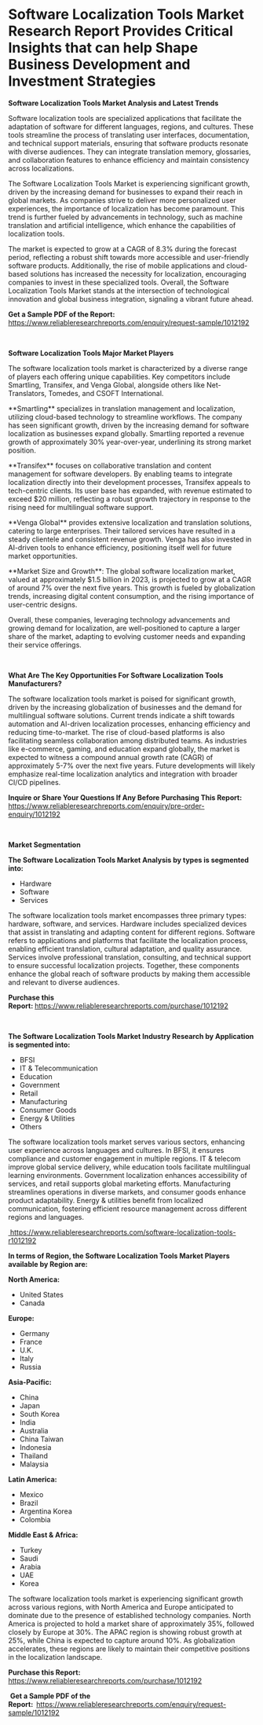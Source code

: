 <p><h1>Software Localization Tools Market Research Report Provides Critical Insights that can help Shape Business Development and Investment Strategies</h1></p><p><strong>Software Localization Tools Market Analysis and Latest Trends</strong></p>
<p><p>Software localization tools are specialized applications that facilitate the adaptation of software for different languages, regions, and cultures. These tools streamline the process of translating user interfaces, documentation, and technical support materials, ensuring that software products resonate with diverse audiences. They can integrate translation memory, glossaries, and collaboration features to enhance efficiency and maintain consistency across localizations.</p><p>The Software Localization Tools Market is experiencing significant growth, driven by the increasing demand for businesses to expand their reach in global markets. As companies strive to deliver more personalized user experiences, the importance of localization has become paramount. This trend is further fueled by advancements in technology, such as machine translation and artificial intelligence, which enhance the capabilities of localization tools.</p><p>The market is expected to grow at a CAGR of 8.3% during the forecast period, reflecting a robust shift towards more accessible and user-friendly software products. Additionally, the rise of mobile applications and cloud-based solutions has increased the necessity for localization, encouraging companies to invest in these specialized tools. Overall, the Software Localization Tools Market stands at the intersection of technological innovation and global business integration, signaling a vibrant future ahead.</p></p>
<p><strong>Get a Sample PDF of the Report:&nbsp;</strong> <a href="https://www.reliableresearchreports.com/enquiry/request-sample/1012192?utm_campaign=32&utm_medium=2&utm_source=Github&utm_content=ia&utm_term=16042025&utm_id=software-localization-tools">https://www.reliableresearchreports.com/enquiry/request-sample/1012192</a></p>
<p>&nbsp;</p>
<p><strong>Software Localization Tools Major Market Players</strong></p>
<p><p>The software localization tools market is characterized by a diverse range of players each offering unique capabilities. Key competitors include Smartling, Transifex, and Venga Global, alongside others like Net-Translators, Tomedes, and CSOFT International.</p><p>**Smartling** specializes in translation management and localization, utilizing cloud-based technology to streamline workflows. The company has seen significant growth, driven by the increasing demand for software localization as businesses expand globally. Smartling reported a revenue growth of approximately 30% year-over-year, underlining its strong market position.</p><p>**Transifex** focuses on collaborative translation and content management for software developers. By enabling teams to integrate localization directly into their development processes, Transifex appeals to tech-centric clients. Its user base has expanded, with revenue estimated to exceed $20 million, reflecting a robust growth trajectory in response to the rising need for multilingual software support.</p><p>**Venga Global** provides extensive localization and translation solutions, catering to large enterprises. Their tailored services have resulted in a steady clientele and consistent revenue growth. Venga has also invested in AI-driven tools to enhance efficiency, positioning itself well for future market opportunities.</p><p>**Market Size and Growth**: The global software localization market, valued at approximately $1.5 billion in 2023, is projected to grow at a CAGR of around 7% over the next five years. This growth is fueled by globalization trends, increasing digital content consumption, and the rising importance of user-centric designs.</p><p>Overall, these companies, leveraging technology advancements and growing demand for localization, are well-positioned to capture a larger share of the market, adapting to evolving customer needs and expanding their service offerings.</p></p>
<p>&nbsp;</p>
<p><strong>What Are The Key Opportunities For Software Localization Tools Manufacturers?</strong></p>
<p><p>The software localization tools market is poised for significant growth, driven by the increasing globalization of businesses and the demand for multilingual software solutions. Current trends indicate a shift towards automation and AI-driven localization processes, enhancing efficiency and reducing time-to-market. The rise of cloud-based platforms is also facilitating seamless collaboration among distributed teams. As industries like e-commerce, gaming, and education expand globally, the market is expected to witness a compound annual growth rate (CAGR) of approximately 5-7% over the next five years. Future developments will likely emphasize real-time localization analytics and integration with broader CI/CD pipelines.</p></p>
<p><strong>Inquire or Share Your Questions If Any Before Purchasing This Report:</strong> <a href="https://www.reliableresearchreports.com/enquiry/pre-order-enquiry/1012192?utm_campaign=32&utm_medium=2&utm_source=Github&utm_content=ia&utm_term=16042025&utm_id=software-localization-tools">https://www.reliableresearchreports.com/enquiry/pre-order-enquiry/1012192</a></p>
<p>&nbsp;</p>
<p><strong>Market Segmentation</strong></p>
<p><strong>The Software Localization Tools Market Analysis by types is segmented into:</strong></p>
<p><ul><li>Hardware</li><li>Software</li><li>Services</li></ul></p>
<p><p>The software localization tools market encompasses three primary types: hardware, software, and services. Hardware includes specialized devices that assist in translating and adapting content for different regions. Software refers to applications and platforms that facilitate the localization process, enabling efficient translation, cultural adaptation, and quality assurance. Services involve professional translation, consulting, and technical support to ensure successful localization projects. Together, these components enhance the global reach of software products by making them accessible and relevant to diverse audiences.</p></p>
<p><strong>Purchase this Report:&nbsp;</strong><a href="https://www.reliableresearchreports.com/purchase/1012192?utm_campaign=32&utm_medium=2&utm_source=Github&utm_content=ia&utm_term=16042025&utm_id=software-localization-tools">https://www.reliableresearchreports.com/purchase/1012192</a></p>
<p>&nbsp;</p>
<p><strong>The Software Localization Tools Market Industry Research by Application is segmented into:</strong></p>
<p><ul><li>BFSI</li><li>IT & Telecommunication</li><li>Education</li><li>Government</li><li>Retail</li><li>Manufacturing</li><li>Consumer Goods</li><li>Energy & Utilities</li><li>Others</li></ul></p>
<p><p>The software localization tools market serves various sectors, enhancing user experience across languages and cultures. In BFSI, it ensures compliance and customer engagement in multiple regions. IT & telecom improve global service delivery, while education tools facilitate multilingual learning environments. Government localization enhances accessibility of services, and retail supports global marketing efforts. Manufacturing streamlines operations in diverse markets, and consumer goods enhance product adaptability. Energy & utilities benefit from localized communication, fostering efficient resource management across different regions and languages.</p></p>
<p><a href="https://www.reliableresearchreports.com/software-localization-tools-r1012192?utm_campaign=32&utm_medium=2&utm_source=Github&utm_content=ia&utm_term=16042025&utm_id=software-localization-tools">&nbsp;https://www.reliableresearchreports.com/software-localization-tools-r1012192</a></p>
<p><strong>In terms of Region, the Software Localization Tools Market Players available by Region are:</strong></p>
<p>
    <p> <strong> North America: </strong>
        <ul>
            <li>United States</li>
            <li>Canada</li>
        </ul>
        </p> 
    <p> <strong> Europe: </strong>
        <ul>
            <li>Germany</li>
            <li>France</li>
            <li>U.K.</li>
            <li>Italy</li>
            <li>Russia</li>
        </ul>
        </p> 
    <p> <strong> Asia-Pacific: </strong>
        <ul>
            <li>China</li>
            <li>Japan</li>
            <li>South Korea</li>
            <li>India</li>
            <li>Australia</li>
            <li>China Taiwan</li>
            <li>Indonesia</li>
            <li>Thailand</li>
            <li>Malaysia</li>
        </ul>
        </p> 
    <p> <strong> Latin America: </strong>
        <ul>
            <li>Mexico</li>
            <li>Brazil</li>
            <li>Argentina Korea</li>
            <li>Colombia</li>
        </ul>
        </p> 
    <p> <strong> Middle East & Africa: </strong>
        <ul>
            <li>Turkey</li>
            <li>Saudi</li>
            <li>Arabia</li>
            <li>UAE</li>
            <li>Korea</li>
        </ul>
    </p>
    </p>
<p><p>The software localization tools market is experiencing significant growth across various regions, with North America and Europe anticipated to dominate due to the presence of established technology companies. North America is projected to hold a market share of approximately 35%, followed closely by Europe at 30%. The APAC region is showing robust growth at 25%, while China is expected to capture around 10%. As globalization accelerates, these regions are likely to maintain their competitive positions in the localization landscape.</p></p>
<p><strong>Purchase this Report: </strong><a href="https://www.reliableresearchreports.com/purchase/1012192?utm_campaign=32&utm_medium=2&utm_source=Github&utm_content=ia&utm_term=16042025&utm_id=software-localization-tools">https://www.reliableresearchreports.com/purchase/1012192</a></p>
<p>&nbsp;<strong>Get a Sample PDF of the Report:&nbsp;&nbsp;</strong><a href="https://www.reliableresearchreports.com/enquiry/request-sample/1012192?utm_campaign=32&utm_medium=2&utm_source=Github&utm_content=ia&utm_term=16042025&utm_id=software-localization-tools">https://www.reliableresearchreports.com/enquiry/request-sample/1012192</a></p>
<p><strong></strong></p>
<p><p></p><p></p><p></p></p>